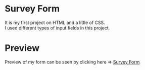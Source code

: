 # Survey Form

It is my first project on HTML and a little of CSS. 
<br>
I used different types of input fields in this project.


# Preview
Preview of my form can be seen by clicking here => [Survey Form](https://sudhanshus25.github.io/Survey-form/)
